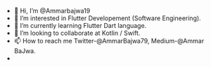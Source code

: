 - 👋 Hi, I’m @Ammarbajwa19
- 👀 I’m interested in Flutter Developement (Software Engineering).
- 🌱 I’m currently learning Flutter Dart language.
- 💞️ I’m looking to collaborate at  Kotlin / Swift.
- 📫 How to reach me Twitter-@AmmarBajwa79, Medium-@Ammar BaJwa.
-


